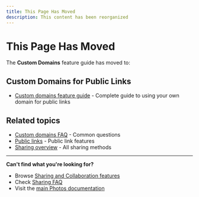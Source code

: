 ```yaml
---
title: This Page Has Moved
description: This content has been reorganized
---
```


# This Page Has Moved

The **Custom Domains** feature guide has moved to:

## Custom Domains for Public Links
- [Custom domains feature guide](/photos/features/sharing-and-collaboration/custom-domains/) - Complete guide to using your own domain for public links

## Related topics
- [Custom domains FAQ](/photos/faq/sharing-and-collaboration#custom-domains) - Common questions
- [Public links](/photos/features/sharing-and-collaboration/public-links) - Public link features
- [Sharing overview](/photos/features/sharing-and-collaboration/share) - All sharing methods

---

**Can't find what you're looking for?**
- Browse [Sharing and Collaboration features](/photos/features/sharing-and-collaboration/share)
- Check [Sharing FAQ](/photos/faq/sharing-and-collaboration)
- Visit the [main Photos documentation](/photos/)

